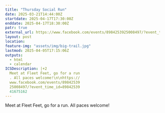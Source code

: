 ```yaml
---
title: "Thursday Social Run"
date: 2025-03-21T14:44:00Z
startdate: 2025-04-17T17:30:00Z
enddate: 2025-04-17T18:30:00Z
patr: true
external_url: https://www.facebook.com/events/8984253925008497/?event_time_id=8984253941675162
layout: post
location: 
feature-img: "assets/img/big-trail.jpg"
lastmod: 2025-04-05T17:15:06Z
outputs:
  - html
  - calendar
ICSDescription: |+2
  Meet at Fleet Feet, go for a run  . All paces welcome!\n\nhttps://  www.facebook.com/events/89842539  25008497/?event_time_id=89842539  41675162
---
```


Meet at Fleet Feet, go for a run. All paces welcome!<br>
  <br>
  
